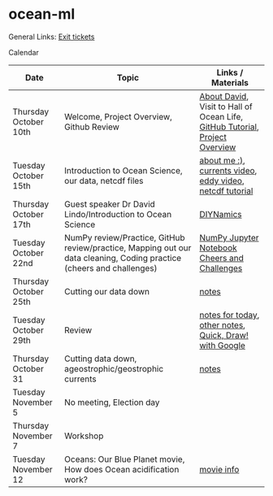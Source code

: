 # ocean-ml

General Links:
[Exit tickets](https://docs.google.com/forms/d/e/1FAIpQLSfsxnziDqgi37Dt_TLSYkIe0KuvZZAgwfX-sCrVf3oFcm8oyA/viewform?usp=sf_link)

Calendar 

Date | Topic | Links / Materials
-----|------ | ------
Thursday October 10th | Welcome, Project Overview, Github Review | [About David](https://www.lindolab.org), Visit to Hall of Ocean Life, [GitHub Tutorial](https://github.com/madesai22/ocean-ml/blob/master/githubguide.md), [Project Overview](https://docs.google.com/presentation/d/1Bc4cwUtR7_GL2sYTmLbf_lsP73Djew41mYnsg5gxuAc/edit#slide=id.g62e1c0553b_0_103)
Tuesday October 15th | Introduction to Ocean Science, our data, netcdf files | [about me :)](https://docs.google.com/presentation/d/1NuTtptPGKhsEaT7ruuVCyc6ePzO-LdGVo63RlxZZXWM/edit?usp=sharing), [currents video](https://www.youtube.com/watch?v=p4pWafuvdrY), [eddy video](https://www.youtube.com/watch?v=LzlbaGIPAA0), [netcdf tutorial](https://github.com/madesai22/ocean-ml/blob/master/NetCDF-tutorial.ipynb)
Thursday October 17th | Guest speaker Dr David Lindo/Introduction to Ocean Science | [DIYNamics](https://diynamics.github.io/pages/about.html)
Tuesday October 22nd | NumPy review/Practice, GitHub review/practice, Mapping out our data cleaning, Coding practice (cheers and challenges) | [NumPy Jupyter Notebook](https://github.com/madesai22/ocean-ml/blob/master/NumPy_arrays.ipynb) [Cheers and Challenges](https://github.com/madesai22/ocean-ml/blob/master/Cheers%20and%20Challenges.ipynb)
Thursday October 25th | Cutting our data down | [notes](https://github.com/madesai22/ocean-ml/blob/master/cutting_data.md)
Tuesday October 29th | Review|[notes for today](https://github.com/madesai22/ocean-ml/blob/master/session-10-29/Session-10-29.md), [other notes](https://github.com/madesai22/ocean-ml/blob/master/cutting_data.md), [Quick, Draw! with Google](https://quickdraw.withgoogle.com)
Thursday October 31 | Cutting data down, ageostrophic/geostrophic currents| [notes](https://github.com/madesai22/ocean-ml/blob/master/session-10-31/session-10-31.md)
Tuesday November 5 | No meeting, Election day |
Thursday November 7 | Workshop |
Tuesday November 12 | Oceans: Our Blue Planet movie, How does Ocean acidification work? | [movie info](https://www.amnh.org/exhibitions/3d-and-2d-films/oceans-our-blue-planet)
